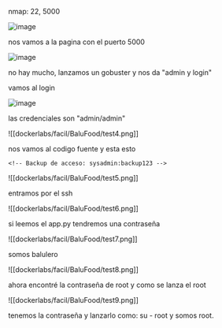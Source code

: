 nmap: 22, 5000

![image](https://github.com/user-attachments/assets/aeed78ad-a816-4c3c-870f-f006219cab59)

nos vamos a la pagina con el puerto 5000

![image](https://github.com/user-attachments/assets/58141197-295a-4422-a8ae-1426447daa2d)

no hay mucho, lanzamos un gobuster y nos da "admin y login"

vamos al login

![image](https://github.com/user-attachments/assets/3e6d42c3-6ff4-4bb7-aac7-231dde7649c3)

las credenciales son "admin/admin"

![[dockerlabs/facil/BaluFood/test4.png]]

nos vamos al codigo fuente y esta esto

    <!-- Backup de acceso: sysadmin:backup123 -->

![[dockerlabs/facil/BaluFood/test5.png]]

entramos por el ssh

![[dockerlabs/facil/BaluFood/test6.png]]

si leemos el app.py  tendremos una contraseña

![[dockerlabs/facil/BaluFood/test7.png]]

somos balulero

![[dockerlabs/facil/BaluFood/test8.png]]

ahora encontré la contraseña de root y como se lanza el root

![[dockerlabs/facil/BaluFood/test9.png]]

tenemos la contraseña y lanzarlo como: su - root y somos root.
